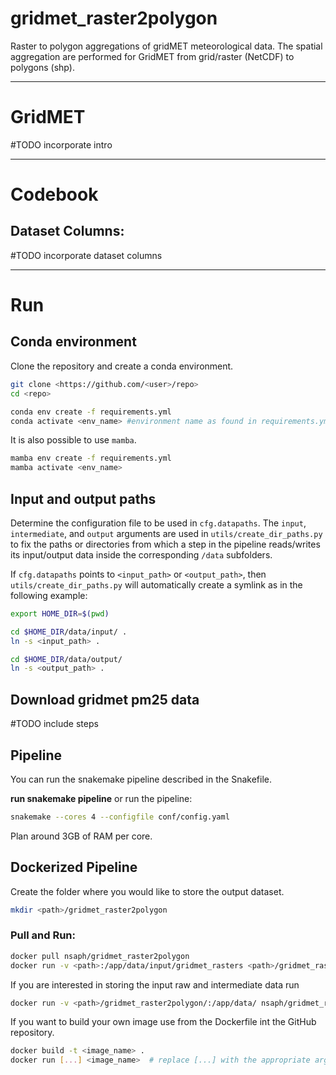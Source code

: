 # gridmet_raster2polygon
Raster to polygon aggregations of gridMET meteorological data. The spatial aggregation are performed for GridMET from grid/raster (NetCDF) to polygons (shp).

---

# GridMET

#TODO incorporate intro

---

# Codebook

## Dataset Columns:

#TODO incorporate dataset columns

---

# Run

## Conda environment

Clone the repository and create a conda environment.

```bash
git clone <https://github.com/<user>/repo>
cd <repo>

conda env create -f requirements.yml
conda activate <env_name> #environment name as found in requirements.yml
```

It is also possible to use `mamba`.

```bash
mamba env create -f requirements.yml
mamba activate <env_name>
```

## Input and output paths

Determine the configuration file to be used in `cfg.datapaths`. The `input`, `intermediate`, and `output` arguments are used in `utils/create_dir_paths.py` to fix the paths or directories from which a step in the pipeline reads/writes its input/output data inside the corresponding `/data` subfolders.

If `cfg.datapaths` points to `<input_path>` or `<output_path>`, then `utils/create_dir_paths.py` will automatically create a symlink as in the following example:

```bash
export HOME_DIR=$(pwd)

cd $HOME_DIR/data/input/ .
ln -s <input_path> . 

cd $HOME_DIR/data/output/
ln -s <output_path> . 
```

## Download gridmet pm25 data

#TODO include steps

## Pipeline

You can run the snakemake pipeline described in the Snakefile.

**run snakemake pipeline**
or run the pipeline:

```bash
snakemake --cores 4 --configfile conf/config.yaml
```

Plan around 3GB of RAM per core.

## Dockerized Pipeline

Create the folder where you would like to store the output dataset.

```bash 
mkdir <path>/gridmet_raster2polygon
```

### Pull and Run:

```bash
docker pull nsaph/gridmet_raster2polygon
docker run -v <path>:/app/data/input/gridmet_rasters <path>/gridmet_raster2polygon/:/app/data/output/gridmet_raster2polygon nsaph/gridmet_raster2polygon
```  

If you are interested in storing the input raw and intermediate data run

```bash
docker run -v <path>/gridmet_raster2polygon/:/app/data/ nsaph/gridmet_raster2polygon
```

If you want to build your own image use from the Dockerfile int the GitHub repository.

```bash
docker build -t <image_name> .
docker run [...] <image_name>  # replace [...] with the appropriate arguments
```

